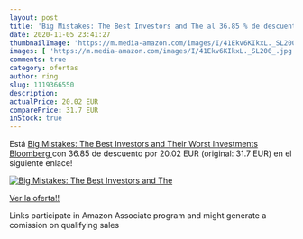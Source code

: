 ```yaml
---
layout: post
title: 'Big Mistakes: The Best Investors and The al 36.85 % de descuento'
date: 2020-11-05 23:41:27
thumbnailImage: 'https://m.media-amazon.com/images/I/41Ekv6KIkxL._SL200_.jpg'
images: [ 'https://m.media-amazon.com/images/I/41Ekv6KIkxL._SL200_.jpg' ]
comments: true
category: ofertas
author: ring
slug: 1119366550
description:
actualPrice: 20.02 EUR
comparePrice: 31.7 EUR
inStock: true
---
```


Está [Big Mistakes: The Best Investors and Their Worst Investments  Bloomberg ](https://www.amazon.es/dp/1119366550/?tag=tolees-21) con 36.85 de descuento por 20.02 EUR (original: 31.7 EUR) en el siguiente enlace!

[![Big Mistakes: The Best Investors and The](https://m.media-amazon.com/images/I/41Ekv6KIkxL._SL200_.jpg)](https://www.amazon.es/dp/1119366550/?tag=tolees-21)

[Ver la oferta!!](https://www.amazon.es/dp/1119366550/?tag=tolees-21)

Links participate in Amazon Associate program and might generate a comission on qualifying sales


